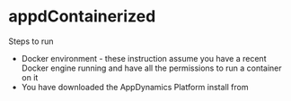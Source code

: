 # appdContainerized
Steps to run
- Docker environment - these instruction assume you have a recent Docker engine running and have all the permissions to run a container on it
- You have downloaded the AppDynamics Platform install from 
